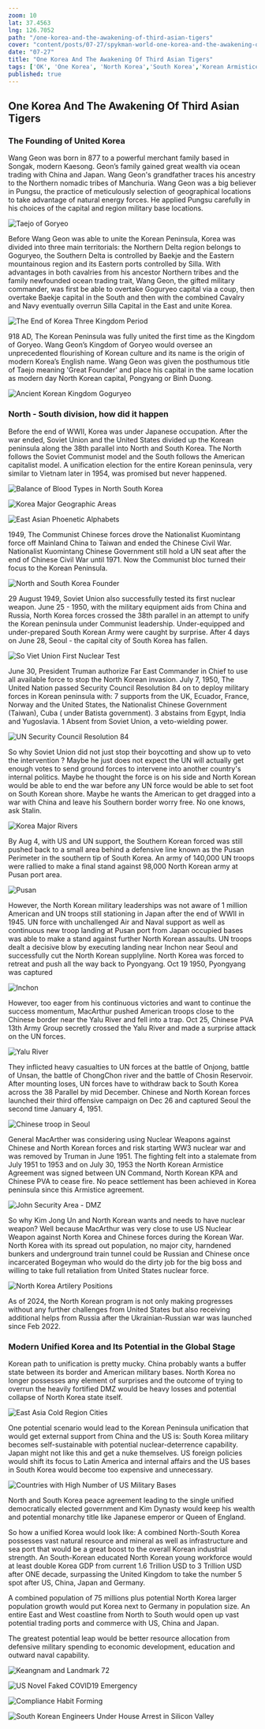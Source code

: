 ```yaml
---
zoom: 10
lat: 37.4563
lng: 126.7052
path: "/one-korea-and-the-awakening-of-third-asian-tigers"
cover: "content/posts/07-27/spykman-world-one-korea-and-the-awakening-of-third-asian-tigers.png"
date: "07-27"
title: "One Korea And The Awakening Of Third Asian Tigers"
tags: ['OK', 'One Korea', 'North Korea','South Korea','Korean Armistice Agrement','Wang Geon','Kaesong','Keasong Industrial Complex','United Korea','Spykman World','Nicholas Spykman']
published: true
---
```

## One Korea And The Awakening Of Third Asian Tigers
### The Founding of United Korea

Wang Geon was born in 877 to a powerful merchant family based in Songak, modern Kaesong. Geon’s family gained great wealth via ocean trading with China and Japan. Wang Geon's grandfather traces his ancestry to the Northern nomadic tribes of Manchuria. Wang Geon was a big believer in Pungsu, the practice of meticulously selection of geographical locations to take advantage of natural energy forces. He applied Pungsu carefully in his choices of the capital and region military base locations.

![Taejo of Goryeo](https://storage.googleapis.com/spykman-world/Taejo%20of%20Goryeo.png)

Before Wang Geon was able to unite the Korean Peninsula, Korea was divided into three main territorials: the Northern Delta region belongs to Goguryeo, the Southern Delta is controlled by Baekje and the Eastern mountainous region and its Eastern ports controlled by Silla. With advantages in both cavalries from his ancestor Northern tribes and the family newfounded ocean trading trait, Wang Geon, the gifted military commander, was first be able to overtake Goguryeo capital via a coup, then overtake Baekje capital in the South and then with the combined Cavalry and Navy eventually overrun Silla Capital in the East and unite Korea.

![The End of Korea Three Kingdom Period](https://storage.googleapis.com/spykman-world/Korean%20Three%20Kingdom%20Period.png)

918 AD, The Korean Peninsula was fully united the first time as the Kingdom of Goryeo. Wang Geon’s Kingdom of Goryeo would oversee an unprecedented flourishing of Korean culture and its name is the origin of modern Korea’s English name. Wang Geon was given the posthumous title of Taejo meaning 'Great Founder' and place his capital in the same location as modern day North Korean capital, Pongyang or Binh Duong. 

![Ancient Korean Kingdom Goguryeo](https://storage.googleapis.com/spykman-world/Ancient%20Korean%20Kingdom%20and%20its%20Capital.png)

### North - South division, how did it happen 

Before the end of WWII, Korea was under Japanese occupation. After the war ended, Soviet Union and the United States divided up the Korean peninsula along the 38th parallel into North and South Korea. The North follows the Soviet Communist model and the South follows the American capitalist model. A unification election for the entire Korean peninsula, very similar to Vietnam later in 1954, was promised but never happened. 

![Balance of Blood Types in North South Korea](https://storage.googleapis.com/spykman-world/Balance%20of%20Blood%20Type%20in%20South%20and%20North%20Korea.png)

![Korea Major Geographic Areas](https://storage.googleapis.com/spykman-world/Korean%20Major%20Geographic%20Regions.png)

![East Asian Phoenetic Alphabets](https://storage.googleapis.com/spykman-world/East%20Asian%20Phoenetic%20Alphabets.png)

1949, The Communist Chinese forces drove the Nationalist Kuomintang force off Mainland China to Taiwan and ended the Chinese Civil War. Nationalist Kuomintang Chinese Government still hold a UN seat after the end of Chinese Civil War until 1971. Now the Communist bloc turned their focus to the Korean Peninsula. 

![North and South Korea Founder](https://storage.googleapis.com/spykman-world/North%20and%20South%20Korea%20Founding%20Gene%20Pool.png)

29 August 1949, Soviet Union also successfully tested its first nuclear weapon. June 25 - 1950, with the military equipment aids from China and Russia, North Korea forces crossed the 38th parallel in an attempt to unify the Korean peninsula under Communist leadership. Under-equipped and under-prepared South Korean Army were caught by surprise. After 4 days on June 28,  Seoul - the capital city of South Korea has fallen. 

![So Viet Union First Nuclear Test](https://storage.googleapis.com/spykman-world/Soviet%20Union%20First%20Nuclear%20Test.png)

June 30, President Truman authorize Far East Commander in Chief to use all available force to stop the North Korean invasion. July 7, 1950, The United Nation passed Security Council Resolution 84 on to deploy military forces in Korean peninsula with: 7 supports from the UK, Ecuador, France, Norway and the United States, the Nationalist Chinese Government (Taiwan),  Cuba ( under Batista government). 3 abstains from Egypt, India and Yugoslavia. 1 Absent from Soviet Union, a veto-wielding power.

![UN Security Council Resolution 84](https://storage.googleapis.com/spykman-world/Security%20Council%20Resolution%2084.png)

So why Soviet Union did not just stop their boycotting and show up to veto the intervention ? Maybe he just does not expect the UN will actually get enough votes to send ground forces to intervene into another country's internal politics. Maybe he thought the force is on his side and North Korean would be able to end the war before any UN force would be able to set foot on South Korean shore. Maybe he wants the American to get dragged into a war with China and leave his Southern border worry free. No one knows, ask Stalin.

![Korea Major Rivers](https://storage.googleapis.com/spykman-world/Korean%20Major%20Rivers%20as%20Diving%20Lines%20in%203%20Kingdoms%20Period.png)

By Aug 4, with US and UN support, the Southern Korean forced was still pushed back to a small area behind a defensive line known as the Pusan Perimeter in the southern tip of South Korea. An army of 140,000 UN troops were rallied to make a final stand against 98,000 North Korean army at Pusan port area.

![Pusan](https://previews.dropbox.com/p/thumb/AAjq5hqoJBtHVWjW1q2Fx8HfXSsAtIL6oKs9FoXTCTtqTRx1B-IskxJFQ0c4AwS4NIbZyttQkeqIIvn1X1cEgkRxtCYiBfT__EagfthZm3hQMk46Nw1skDxh9PE-_k7H85pm0OaTjQAnRbUyo05KcjBEM59FuxzSwiAqGeTy9Cd7s6Q-rZNeuvcXjPsXdS1yn7YG1RIGpg_VN0AfBymwsGaYR3u6pWl1_IvS_MJHDXzIFXinLlK4vobmMM1JoUd8oOeK3lJhinFKxYADeczizYd47Wcxb37Gna318W3QcNK-QLOdkCis6X7ESvYFQ-ewAvJUPtKYUe3aMYry2HZ3Lqyx/p.png?fv_content=true&size_mode=5) 

However, the North Korean military leaderships was not aware of 1 million American and UN troops still stationing in Japan after the end of WWII in 1945. UN force with unchallenged Air and Naval support as well as continuous new troop landing at Pusan port from Japan occupied bases was able to make a stand against further North Korean assaults. UN troops dealt a decisive blow by executing landing near Inchon near Seoul and successfully cut the North Korean supplyline. North Korea was forced to retreat and push all the way back to Pyongyang. Oct 19 1950, Pyongyang was captured

![Inchon](https://upload.wikimedia.org/wikipedia/commons/thumb/9/92/Battle_of_Inchon.png/1280px-Battle_of_Inchon.png)

However, too eager from his continuous victories and want to continue the success momentum, MacArthur pushed American troops close to the Chinese border near the Yalu River and fell into a trap. Oct 25, Chinese PVA 13th Army Group secretly crossed the Yalu River and made a surprise attack on the UN forces.

![Yalu River](https://upload.wikimedia.org/wikipedia/en/8/8d/China_Crosses_Yalu.jpg)

They inflicted heavy casualties to UN forces at the battle of Onjong, battle of Unsan, the battle of ChongChon river and the battle of Chosin Reservoir.  After mounting loses, UN forces have to withdraw back to South Korea across the 38 Parallel by mid December. Chinese and North Korean forces launched their third offensive campaign on Dec 26 and captured Seoul the second time January 4, 1951. 

![Chinese troop in Seoul](https://upload.wikimedia.org/wikipedia/en/a/a3/China_capture_Seoul.jpg)

General MacArther was considering using Nuclear Weapons against Chinese and North Korean forces and risk starting WW3 nuclear war and was removed by Truman in June 1951. The fighting felt into a stalemate from July 1951 to 1953 and on July 30, 1953 the North Korean Armistice Agreement was signed between UN Command, North Korean KPA and Chinese PVA to cease fire. No peace settlement has been achieved in Korea peninsula since this Armistice agreement. 

![John Security Area - DMZ](https://storage.googleapis.com/spykman-world/Join%20Security%20Area%20-%20DMZ%20North%20South%20Korea.png)

So why Kim Jong Un and North Korean wants and needs to have nuclear weapon? Well because MacArthur was very close to use US Nuclear Weapon against North Korea and Chinese forces during the Korean War. North Korea with its spread out population, no major city,  harndened bunkers and underground train tunnel could be Russian and Chinese once incarcerated Bogeyman who would do the dirty job for the big boss and willing to take full retaliation from United States nuclear force. 

![North Korea Artilery Positions](https://storage.googleapis.com/spykman-world/North%20Korea%20Artilery%20Positions.png)

As of 2024, the North Korean program is not only making progresses without any further challenges from United States but also receiving additional helps from Russia after the Ukrainian-Russian war was launched since Feb 2022. 

### Modern Unified Korea and Its Potential in the Global Stage

Korean path to unification is pretty mucky. China probably wants a buffer state between its border and American military bases. North Korea no longer possesses any element of surprises and the outcome of trying to overrun the heavily fortified DMZ would be heavy losses and potential collapse of North Korea state itself.

![East Asia Cold Region Cities](https://storage.googleapis.com/spykman-world/Cold%20Region%20East%20Asia%20Major%20Cities.png)

One potential scenario would lead to the Korean Peninsula unification that would get external support from China and the US is: South Korea military becomes self-sustainable with potential nuclear-deterrence capability. Japan might not like this and get a nuke themselves. US foreign policies would shift its focus to Latin America and internal affairs and the US bases in South Korea would become too expensive and unnecessary. 

![Countries with High Number of US Military Bases](https://storage.googleapis.com/spykman-world/Country%20with%20Highest%20Number%20of%20US%20Military%20Bases.png)

North and South Korea peace agreement leading to the single unified democratically elected government and Kim Dynasty would keep his wealth and potential monarchy title like Japanese emperor or Queen of England. 

So how a unified Korea would look like: A combined North-South Korea possesses vast natural resource and mineral as well as infrastructure and sea port that would be a great boost to the overall Korean industrial strength. An South-Korean educated North Korean young workforce would at least double Korea GDP from current 1.6 Trillion USD to 3 Trillion USD after ONE decade, surpassing the United Kingdom to take the number 5 spot after US, China, Japan and Germany. 

A combined population of 75 millions plus potential North Korea larger population growth would put Korea next to Germany in population size. An entire East and West coastline from North to South would open up vast potential trading ports and commerce with US, China and Japan. 

The greatest potential leap would be better resource allocation from defensive military spending to economic development, education and outward naval capability.

![Keangnam and Landmark 72](https://storage.googleapis.com/spykman-world/2%20Keangnam%20and%201%20Landmark72%20-%202%20Korean%20Men%20and%201%20BobA.png)

![US Novel Faked COVID19 Emergency](https://storage.googleapis.com/spykman-world/US%20Novel%20Faked%20COVID%20Emergency.png)

![Compliance Habit Forming](https://storage.googleapis.com/spykman-world/Compliance%20Habit%20Forming.png)

![South Korean Engineers Under House Arrest in Silicon Valley](https://storage.googleapis.com/spykman-world/Korean%20Research%20Engineers%20Under%20House%20Arrest%20in%20Silicon%20Valley.png)


